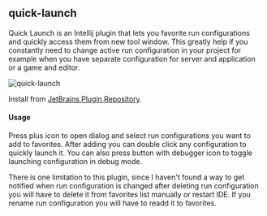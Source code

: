 quick-launch
------------

Quick Launch is an Intellij plugin that lets you favorite run configurations and quickly access them from
new tool window. This greatly help if you constantly need to change active run configuration in your project for example
when you have separate configuration for server and application or a game and editor. 

![quick-launch](http://dl.kotcrab.com/github/ql/quick-launch.png)

Install from [JetBrains Plugin Repository](https://plugins.jetbrains.com/plugin/8464).

#### Usage

Press plus icon to open dialog and select run configurations you want to add to favorites. After adding you can double click any configuration to quickly launch it.
You can also press button with debugger icon to toggle launching configuration in debug mode.

There is one limitation to this plugin, since I haven't found a way to get notified when run configuration is changed
after deleting run configuration you will have to delete it from favorites list manually or restart IDE. If you rename
run configuration you will have to readd it to favorites.
